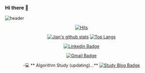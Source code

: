 ### Hi there 👋

<!--
**hjw705/hjw705** is a ✨ _special_ ✨ repository because its `README.md` (this file) appears on your GitHub profile.

Here are some ideas to get you started:

- 🔭 I’m currently working on ...
- 🌱 I’m currently learning ...
- 👯 I’m looking to collaborate on ...
- 🤔 I’m looking for help with ...
- 💬 Ask me about ...
- 📫 How to reach me: ...
- 😄 Pronouns: ...
- ⚡ Fun fact: ...
-->
  ![header](https://capsule-render.vercel.app/api?type=waving&color=F8E2CF&height=300&section=header&text=Jian's%20Github&fontColor=363636&fontBg=f7f5f5&fontSize=40)
  
  <div align=center>
	
  [![Hits](https://hits.seeyoufarm.com/api/count/incr/badge.svg?url=https%3A%2F%2Fgithub.com%2Fhjw705)](https://hits.seeyoufarm.com) 
	
  [![Jian's github stats](https://github-readme-stats.vercel.app/api?username=hjw705&show_icons=true&theme=dracula)](https://github.com/anuraghazra/github-readme-stats)
  [![Top Langs](https://github-readme-stats.vercel.app/api/top-langs/?username=hjw705&layout=compact&theme=dracula)](https://github.com/anuraghazra/github-readme-stats)
  
    
  [![Linkedin Badge](https://img.shields.io/badge/-LinkedIn-blue?style=flat-square&logo=Linkedin&logoColor=white&link=https://www.linkedin.com/in/hjw705/)](https://www.linkedin.com/in/hjw705/)
 
  
  [![Gmail Badge](https://img.shields.io/badge/Gmail-d14836?style=flat-square&logo=Gmail&logoColor=white&link=mailto:luckywon88@gmail.com)](mailto:luckywon88@gmail.com)
	
 
-:computer:  ** Algorithm Study (updating)...** [![Study Blog Badge](http://img.shields.io/badge/-Tech%20blog-black?style=flat-square&logo=blogger&logoColor=white&link=https://www.notion.so/569015ec814644448340627ec0475703)](https://www.notion.so/569015ec814644448340627ec0475703)
  </div>
  
